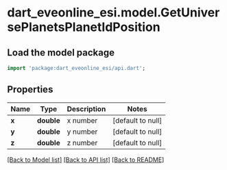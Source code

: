 # dart_eveonline_esi.model.GetUniversePlanetsPlanetIdPosition

## Load the model package
```dart
import 'package:dart_eveonline_esi/api.dart';
```

## Properties
Name | Type | Description | Notes
------------ | ------------- | ------------- | -------------
**x** | **double** | x number | [default to null]
**y** | **double** | y number | [default to null]
**z** | **double** | z number | [default to null]

[[Back to Model list]](../README.md#documentation-for-models) [[Back to API list]](../README.md#documentation-for-api-endpoints) [[Back to README]](../README.md)


